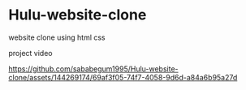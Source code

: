 # Hulu-website-clone
website clone using html css

project video



https://github.com/sababegum1995/Hulu-website-clone/assets/144269174/69af3f05-74f7-4058-9d6d-a84a6b95a27d

